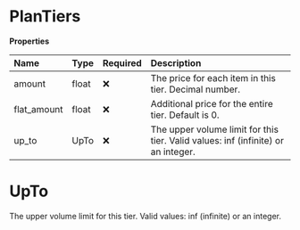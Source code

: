# PlanTiers

**Properties**

| Name        | Type  | Required | Description                                                                       |
| :---------- | :---- | :------- | :-------------------------------------------------------------------------------- |
| amount      | float | ❌       | The price for each item in this tier. Decimal number.                             |
| flat_amount | float | ❌       | Additional price for the entire tier. Default is 0.                               |
| up_to       | UpTo  | ❌       | The upper volume limit for this tier. Valid values: inf (infinite) or an integer. |

# UpTo

The upper volume limit for this tier. Valid values: inf (infinite) or an integer.
